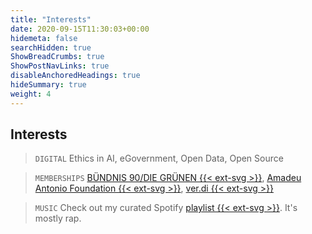 ```yaml
---
title: "Interests"
date: 2020-09-15T11:30:03+00:00
hidemeta: false
searchHidden: true
ShowBreadCrumbs: true
ShowPostNavLinks: true
disableAnchoredHeadings: true
hideSummary: true
weight: 4
---
```

## Interests

> `DIGITAL` Ethics in AI, eGovernment, Open Data, Open Source

> `MEMBERSHIPS` [BÜNDNIS 90/DIE GRÜNEN {{< ext-svg >}}](https://en.wikipedia.org/wiki/Alliance_90/The_Greens), [Amadeu Antonio Foundation {{< ext-svg >}}](https://www.amadeu-antonio-stiftung.de/en/about-us/), [ver.di {{< ext-svg >}}](https://www.verdi.de/ueber-uns/verdi-international/++co++0da83724-a114-11e2-9997-52540059119e)

> `MUSIC` Check out my curated Spotify [playlist {{< ext-svg >}}](https://open.spotify.com/playlist/48Sls72EpC41kdzrflUwK2?si=l94p6qvyRuyRvw82FkfI_Q). It's mostly rap.
